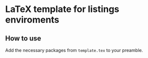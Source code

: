 # LaTeX template for listings enviroments

## How to use

Add the necessary packages from `template.tex` to your preamble.